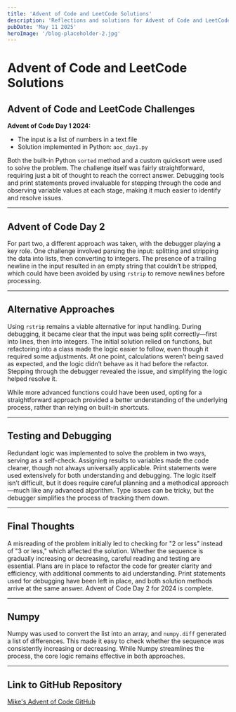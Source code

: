 ```yaml
---
title: 'Advent of Code and LeetCode Solutions'
description: 'Reflections and solutions for Advent of Code and LeetCode challenges, including debugging tips and code structure.'
pubDate: 'May 11 2025'
heroImage: '/blog-placeholder-2.jpg'
---
```


# Advent of Code and LeetCode Solutions

## Advent of Code and LeetCode Challenges

**Advent of Code Day 1 2024:**  
- The input is a list of numbers in a text file  
- Solution implemented in Python: `aoc_day1.py`

Both the built-in Python `sorted` method and a custom quicksort were used to solve the problem. The challenge itself was fairly straightforward, requiring just a bit of thought to reach the correct answer. Debugging tools and print statements proved invaluable for stepping through the code and observing variable values at each stage, making it much easier to identify and resolve issues.

---

## Advent of Code Day 2

For part two, a different approach was taken, with the debugger playing a key role. One challenge involved parsing the input: splitting and stripping the data into lists, then converting to integers. The presence of a trailing newline in the input resulted in an empty string that couldn’t be stripped, which could have been avoided by using `rstrip` to remove newlines before processing.

---

## Alternative Approaches

Using `rstrip` remains a viable alternative for input handling. During debugging, it became clear that the input was being split correctly—first into lines, then into integers. The initial solution relied on functions, but refactoring into a class made the logic easier to follow, even though it required some adjustments. At one point, calculations weren’t being saved as expected, and the logic didn’t behave as it had before the refactor. Stepping through the debugger revealed the issue, and simplifying the logic helped resolve it.

While more advanced functions could have been used, opting for a straightforward approach provided a better understanding of the underlying process, rather than relying on built-in shortcuts.

---

## Testing and Debugging

Redundant logic was implemented to solve the problem in two ways, serving as a self-check. Assigning results to variables made the code cleaner, though not always universally applicable. Print statements were used extensively for both understanding and debugging. The logic itself isn’t difficult, but it does require careful planning and a methodical approach—much like any advanced algorithm. Type issues can be tricky, but the debugger simplifies the process of tracking them down.

---

## Final Thoughts

A misreading of the problem initially led to checking for "2 or less" instead of "3 or less," which affected the solution. Whether the sequence is gradually increasing or decreasing, careful reading and testing are essential. Plans are in place to refactor the code for greater clarity and efficiency, with additional comments to aid understanding. Print statements used for debugging have been left in place, and both solution methods arrive at the same answer. Advent of Code Day 2 for 2024 is complete.

---

## Numpy

Numpy was used to convert the list into an array, and `numpy.diff` generated a list of differences. This made it easy to check whether the sequence was consistently increasing or decreasing. While Numpy streamlines the process, the core logic remains effective in both approaches.

---

## Link to GitHub Repository

[Mike's Advent of Code GitHub](https://github.com/MikePfunk28/advent_of_code)
